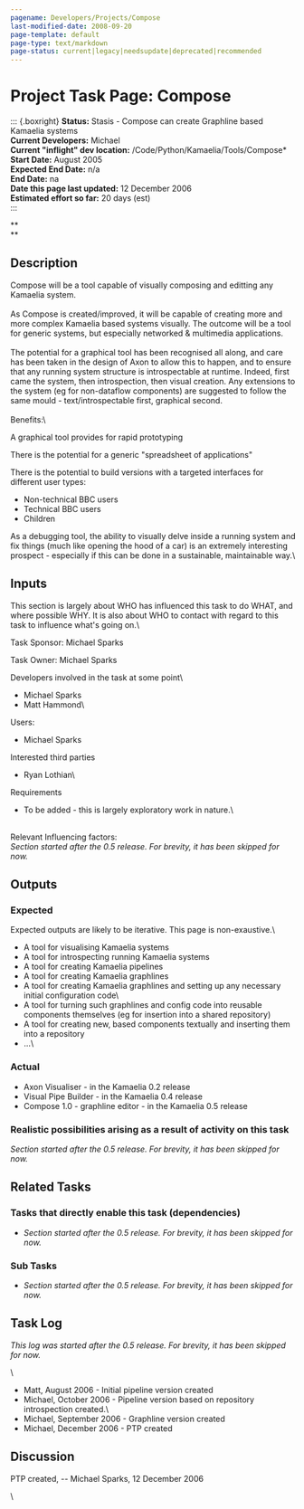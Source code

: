 ```yaml
---
pagename: Developers/Projects/Compose
last-modified-date: 2008-09-20
page-template: default
page-type: text/markdown
page-status: current|legacy|needsupdate|deprecated|recommended
---
```

Project Task Page: Compose
==========================

::: {.boxright}
**Status:** Stasis - Compose can create Graphline based Kamaelia
systems\
**Current Developers:** Michael\
**Current \"inflight\" dev location:**
/Code/Python/Kamaelia/Tools/Compose\*\
**Start Date:** August 2005\
**Expected End Date:** n/a\
**End Date:** na\
**Date this page last updated:** 12 December 2006\
**Estimated effort so far:** 20 days (est)\
:::

**\
**

**Description**
---------------

Compose will be a tool capable of visually composing and editting any
Kamaelia system.\
\
As Compose is created/improved, it will be capable of creating more and
more complex Kamaelia based systems visually. The outcome will be a tool
for generic systems, but especially networked & multimedia
applications.\
\
The potential for a graphical tool has been recognised all along, and
care has been taken in the design of Axon to allow this to happen, and
to ensure that any running system structure is introspectable at
runtime. Indeed, first came the system, then introspection, then visual
creation. Any extensions to the system (eg for non-dataflow components)
are suggested to follow the same mould - text/introspectable first,
graphical second.\
\
Benefits:\

A graphical tool provides for rapid prototyping

There is the potential for a generic \"spreadsheet of applications\"

There is the potential to build versions with a targeted interfaces for
different user types:

-   Non-technical BBC users
-   Technical BBC users
-   Children

As a debugging tool, the ability to visually delve inside a running
system and fix things (much like opening the hood of a car) is an
extremely interesting prospect - especially if this can be done in a
sustainable, maintainable way.\

Inputs
------

This section is largely about WHO has influenced this task to do WHAT,
and where possible WHY. It is also about WHO to contact with regard to
this task to influence what\'s going on.\

Task Sponsor: Michael Sparks

Task Owner: Michael Sparks

Developers involved in the task at some point\

-   Michael Sparks
-   Matt Hammond\

Users:

-   Michael Sparks

Interested third parties

-   Ryan Lothian\

Requirements

-   To be added - this is largely exploratory work in nature.\

\
Relevant Influencing factors:\
*Section started after the 0.5 release. For brevity, it has been skipped
for now.*

Outputs
-------

### Expected

Expected outputs are likely to be iterative. This page is
non-exaustive.\

-   A tool for visualising Kamaelia systems
-   A tool for introspecting running Kamaelia systems
-   A tool for creating Kamaelia pipelines
-   A tool for creating Kamaelia graphlines
-   A tool for creating Kamaelia graphlines and setting up any necessary
    initial configuration code\
-   A tool for turning such graphlines and config code into reusable
    components themselves (eg for insertion into a shared repository)
-   A tool for creating new, based components textually and inserting
    them into a repository
-   \...\

### Actual

-   Axon Visualiser - in the Kamaelia 0.2 release
-   Visual Pipe Builder - in the Kamaelia 0.4 release
-   Compose 1.0 - graphline editor - in the Kamaelia 0.5 release

### Realistic possibilities arising as a result of activity on this task

*Section started after the 0.5 release. For brevity, it has been skipped
for now.*

Related Tasks
-------------

### Tasks that directly enable this task (dependencies) 

-   *Section started after the 0.5 release. For brevity, it has been
    skipped for now.*

### Sub Tasks

-   *Section started after the 0.5 release. For brevity, it has been
    skipped for now.*

Task Log
--------

*This log was started after the 0.5 release. For brevity, it has been
skipped for now.*

\

-   Matt, August 2006 - Initial pipeline version created
-   Michael, October 2006 - Pipeline version based on repository
    introspection created.\
-   Michael, September 2006 - Graphline version created
-   Michael, December 2006 - PTP created

Discussion
----------

PTP created, \-- Michael Sparks, 12 December 2006

\
